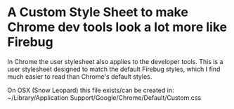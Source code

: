 # A Custom Style Sheet to make Chrome dev tools look a lot more like Firebug #

In Chrome the user stylesheet also applies to the developer tools.
This is a user stylesheet designed to match the default Firebug styles, which I find much 
easier to read than Chrome's default styles.

On OSX (Snow Leopard) this file exists/can be created in:
~/Library/Application Support/Google/Chrome/Default/Custom.css
